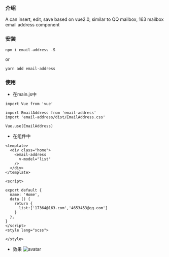 ### 介绍 
A can insert, edit, save based on vue2.0, similar to QQ mailbox, 163 mailbox email address component
### 安装
```
npm i email-address -S
```
or
```
yarn add email-address 
```
### 使用
- 在main.js中
```
import Vue from 'vue'

import EmailAddress from 'email-address'
import 'email-address/dist/EmailAddress.css'

Vue.use(EmailAddress)

```
- 在组件中
```
<template>
  <div class="home">
    <email-address
      v-model="list"
    />
  </div>
</template>

<script>

export default {
  name: 'Home',
  data () {
    return {
      list:['17364@163.com','4653453@qq.com']
    }
  },
}
</script>
<style lang="scss">

</style>

```
- 效果
![avatar](http://itlixiaolong.xyz/my_npm_packages_imgs/email_address.jpg)